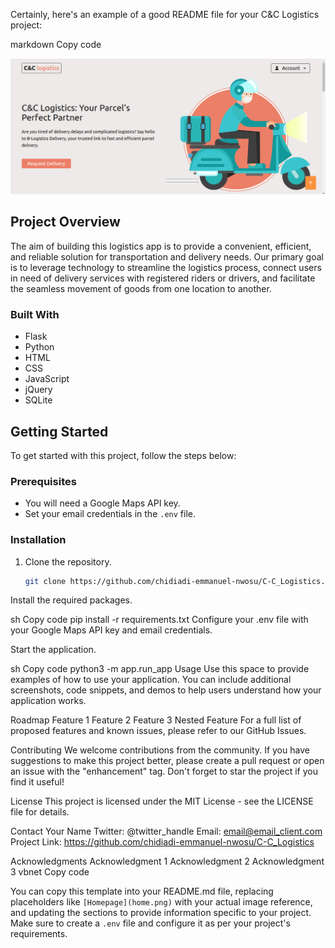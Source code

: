 
Certainly, here's an example of a good README file for your C&C Logistics project:

markdown
Copy code
<!-- C&C Logistics -->
![Homepage](home.png)

## Project Overview

The aim of building this logistics app is to provide a convenient, efficient, and reliable solution for transportation and delivery needs. Our primary goal is to leverage technology to streamline the logistics process, connect users in need of delivery services with registered riders or drivers, and facilitate the seamless movement of goods from one location to another.

### Built With

- Flask
- Python
- HTML
- CSS
- JavaScript
- jQuery
- SQLite

## Getting Started

To get started with this project, follow the steps below:

### Prerequisites

- You will need a Google Maps API key.
- Set your email credentials in the `.env` file.

### Installation

1. Clone the repository.
   ```sh
   git clone https://github.com/chidiadi-emmanuel-nwosu/C-C_Logistics.git
Install the required packages.

sh
Copy code
pip install -r requirements.txt
Configure your .env file with your Google Maps API key and email credentials.

Start the application.

sh
Copy code
python3 -m app.run_app
Usage
Use this space to provide examples of how to use your application. You can include additional screenshots, code snippets, and demos to help users understand how your application works.

Roadmap
 Feature 1
 Feature 2
 Feature 3
 Nested Feature
For a full list of proposed features and known issues, please refer to our GitHub Issues.

Contributing
We welcome contributions from the community. If you have suggestions to make this project better, please create a pull request or open an issue with the "enhancement" tag. Don't forget to star the project if you find it useful!

License
This project is licensed under the MIT License - see the LICENSE file for details.

Contact
Your Name
Twitter: @twitter_handle
Email: email@email_client.com
Project Link: https://github.com/chidiadi-emmanuel-nwosu/C-C_Logistics

Acknowledgments
Acknowledgment 1
Acknowledgment 2
Acknowledgment 3
vbnet
Copy code

You can copy this template into your README.md file, replacing placeholders like `[Homepage](home.png)` with your actual image reference, and updating the sections to provide information specific to your project. Make sure to create a `.env` file and configure it as per your project's requirements.



